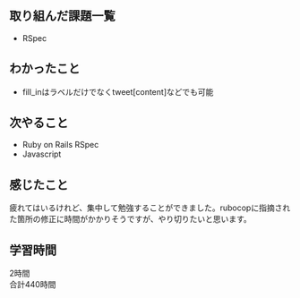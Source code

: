 ## 取り組んだ課題一覧
- RSpec

## わかったこと
- fill_inはラベルだけでなくtweet[content]などでも可能

## 次やること
- Ruby on Rails RSpec
- Javascript

## 感じたこと
疲れてはいるけれど、集中して勉強することができました。rubocopに指摘された箇所の修正に時間がかかりそうですが、やり切りたいと思います。

## 学習時間
2時間<br />
合計440時間